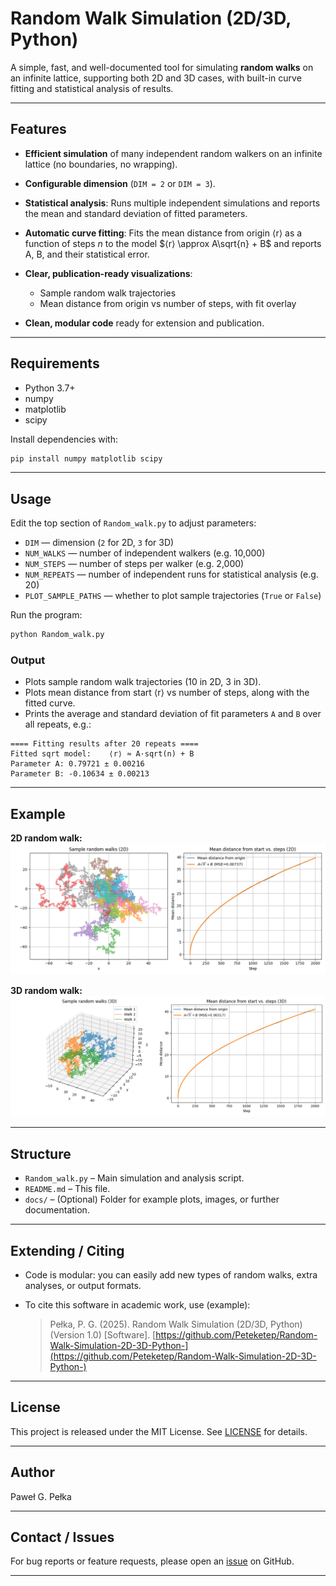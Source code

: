 # Random Walk Simulation (2D/3D, Python)

A simple, fast, and well-documented tool for simulating **random walks** on an infinite lattice, supporting both 2D and 3D cases, with built-in curve fitting and statistical analysis of results.

---

## Features

* **Efficient simulation** of many independent random walkers on an infinite lattice (no boundaries, no wrapping).
* **Configurable dimension** (`DIM = 2` or `DIM = 3`).
* **Statistical analysis**: Runs multiple independent simulations and reports the mean and standard deviation of fitted parameters.
* **Automatic curve fitting**: Fits the mean distance from origin ⟨r⟩ as a function of steps *n* to the model
  $⟨r⟩ \approx A\sqrt{n} + B$
  and reports A, B, and their statistical error.
* **Clear, publication-ready visualizations**:

  * Sample random walk trajectories
  * Mean distance from origin vs number of steps, with fit overlay
* **Clean, modular code** ready for extension and publication.

---

## Requirements

* Python 3.7+
* numpy
* matplotlib
* scipy

Install dependencies with:

```bash
pip install numpy matplotlib scipy
```

---

## Usage

Edit the top section of `Random_walk.py` to adjust parameters:

* `DIM` — dimension (`2` for 2D, `3` for 3D)
* `NUM_WALKS` — number of independent walkers (e.g. 10,000)
* `NUM_STEPS` — number of steps per walker (e.g. 2,000)
* `NUM_REPEATS` — number of independent runs for statistical analysis (e.g. 20)
* `PLOT_SAMPLE_PATHS` — whether to plot sample trajectories (`True` or `False`)

Run the program:

```bash
python Random_walk.py
```

### Output

* Plots sample random walk trajectories (10 in 2D, 3 in 3D).
* Plots mean distance from start ⟨r⟩ vs number of steps, along with the fitted curve.
* Prints the average and standard deviation of fit parameters `A` and `B` over all repeats, e.g.:

```
==== Fitting results after 20 repeats ====
Fitted sqrt model:    ⟨r⟩ ≈ A·sqrt(n) + B
Parameter A: 0.79721 ± 0.00216
Parameter B: -0.10634 ± 0.00213
```

---

## Example

**2D random walk:**
![2D sample plot](docs/sample_2d.png)

**3D random walk:**
![3D sample plot](docs/sample_3d.png)

---

## Structure

* `Random_walk.py` – Main simulation and analysis script.
* `README.md` – This file.
* `docs/` – (Optional) Folder for example plots, images, or further documentation.

---

## Extending / Citing

* Code is modular: you can easily add new types of random walks, extra analyses, or output formats.
* To cite this software in academic work, use (example):

  > Pełka, P. G. (2025). Random Walk Simulation (2D/3D, Python) (Version 1.0) \[Software]. [https://github.com/Peteketep/Random-Walk-Simulation-2D-3D-Python-](https://github.com/Peteketep/Random-Walk-Simulation-2D-3D-Python-)

---

## License

This project is released under the MIT License.
See [LICENSE](LICENSE) for details.

---

## Author

Paweł G. Pełka

---

## Contact / Issues

For bug reports or feature requests, please open an [issue](https://github.com/YOURNAME/random-walk-simulation/issues) on GitHub.

---
